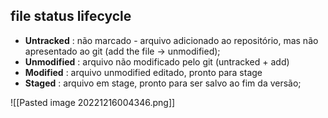 ## file status lifecycle
- **Untracked** : não marcado - arquivo adicionado ao repositório, mas não apresentado ao git (add the file -> unmodified);
- **Unmodified** : arquivo não modificado pelo git (untracked + add)
- **Modified** : arquivo unmodified editado, pronto para stage
- **Staged** : arquivo em stage, pronto para ser salvo ao fim da versão;

![[Pasted image 20221216004346.png]]